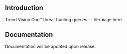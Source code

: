 ## Introduction

Trend Vision One™ threat hunting queries -- Verbiage here.

## Documentation

Documentation will be updated upon release.